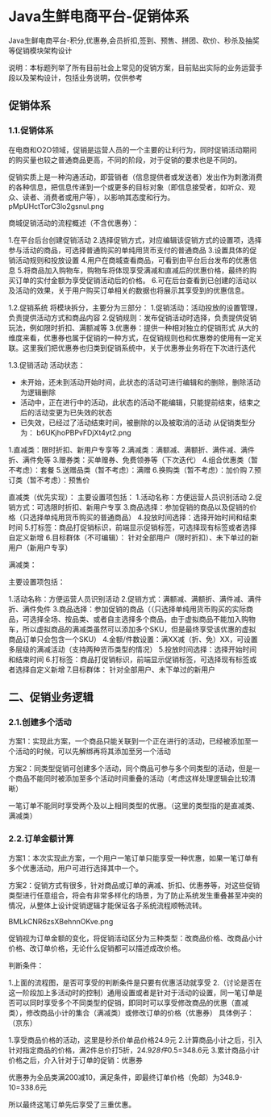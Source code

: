 # Java生鲜电商平台-促销体系

Java生鲜电商平台-积分,优惠券,会员折扣,签到、预售、拼团、砍价、秒杀及抽奖等促销模块架构设计

说明：本标题列举了所有目前社会上常见的促销方案，目前贴出实际的业务运营手段以及架构设计，包括业务说明，仅供参考

## 促销体系
### 1.1.促销体系
在电商和O2O领域，促销是运营人员的一个主要的让利行为，同时促销活动期间的购买量也较之普通商品更高，不同的阶段，对于促销的要求也是不同的。

促销实质上是一种沟通活动，即营销者（信息提供者或发送者）发出作为刺激消费的各种信息，把信息传递到一个或更多的目标对象（即信息接受者，如听众、观众、读者、消费者或用户等），以影响其态度和行为。
pMpUHctTorC3lo2gsnuI.png

商城促销活动的流程概述（不含优惠券）：

1.在平台后台创建促销活动
2.选择促销方式，对应编辑该促销方式的设置项，选择参与活动的商品，可选择普通购买的单纯用货币支付的普通商品
3.设置具体的促销活动规则和投放设置
4.用户在商城查看商品，可看到由平台后台发布的优惠信息
5.将商品加入购物车，购物车将体现享受满减和直减后的优惠价格，最终的购买订单的实付金额为享受促销活动后的价格。
6.可在后台查看到已创建的活动以及活动的效果，关于用户购买订单相关的数据也将展示其享受到的优惠信息。

1.2.促销系统
将模块拆分，主要分为三部分：
1.促销活动：活动投放的设置管理，负责提供活动方式和商品内容
2.促销规则：发布促销活动时选择，负责提供促销玩法，例如限时折扣、满额减等
3.优惠券：提供一种相对独立的促销形式
从大的维度来看，优惠券也属于促销的一种方式，在促销规则也和优惠劵的使用有一定关联。这里我们把优惠券也归类到促销系统中，关于优惠券业务将在下次进行迭代

1.3.促销活动
活动状态：
* 未开始，还未到活动开始时间，此状态的活动可进行编辑和的删除，删除活动为逻辑删除
* 活动中，正在进行中的活动，此状态的活动不能编辑，只能提前结束，结束之后的活动变更为已失效的状态
* 已失效，已经过了活动结束时间，被删除的以及被取消的活动
从促销类型分为：
b6UKjhoPBPvFDjXt4yt2.png

1.直减类：限时折扣、新用户专享等
2.满减类：满额减、满额折、满件减、满件折、满件免等
3.赠券类：买单赠券、免费领券等（下次迭代）
4.组合优惠类（暂不考虑）：套餐
5.送赠品类（暂不考虑）：满赠
6.换购类（暂不考虑）：加价购
7.预订类（暂不考虑）：预售价

直减类（优先实现）：
主要设置项包括：
1.活动名称：方便运营人员识别活动
2.促销方式：可选限时折扣、新用户专享
3.商品选择：参加促销的商品以及促销的价格（只选择单纯用货币购买的普通商品）
4.投放时间选择：选择开始时间和结束时间
5.打标签：商品打促销标识，前端显示促销标签，可选择现有标签或者选择自定义新增
6.目标群体（不可编辑）： 针对全部用户（限时折扣）、未下单过的新用户（新用户专享）

满减类：

主要设置项包括：

1.活动名称：方便运营人员识别活动
2.促销方式：满额减、满额折、满件减、满件折、满件免件
3.商品选择：参加促销的商品（（只选择单纯用货币购买的实际商品，可选择全场、按品类、或者自主选择多个商品，由于虚拟商品不能加入购物车，所以虚拟商品的满减类虽然可以添加多个SKU，但是最终享受该优惠的虚拟商品订单只会包含一个SKU）
4.金额/件数设置：满XX减（折、免）XX，可设置多层级的满减活动（支持两种货币类型的情况）
5.投放时间选择：选择开始时间和结束时间
6.打标签：商品打促销标识，前端显示促销标签，可选择现有标签或者选择自定义新增
7.目标群体： 针对全部用户、未下单过的新用户

## 二、促销业务逻辑
### 2.1.创建多个活动
方案1：实现此方案，一个商品只能关联到一个正在进行的活动，已经被添加至一个活动的时候，可以先解绑再将其添加至另一个活动

方案2：同类型促销可创建多个活动，同个商品可参与多个同类型的活动，但是一个商品不能同时被添加至多个活动时间重叠的活动（考虑这样处理逻辑会比较清晰）

一笔订单不能同时享受两个及以上相同类型的优惠。（这里的类型指的是直减类、满减类）

### 2.2.订单金额计算
方案1：本次实现此方案，一个用户一笔订单只能享受一种优惠，如果一笔订单有多个优惠活动，用户可进行选择其中一个。

方案2：促销方式有很多，针对商品或订单的满减、折扣、优惠券等，对这些促销类型进行任意组合，将会有非常多样化的场景，为了防止系统发生重叠甚至冲突的情况，从整体上设计促销逻辑才能保证各子系统流程顺畅流转。

BMLkCNR6zsXBehnnOKve.png

促销视为订单金额的变化，将促销活动区分为三种类型：改商品价格、改商品小计价格、改订单价格，无论什么促销都可以描述成改价格。

判断条件：

1.上面的流程图，是否可享受的判断条件是只要有优惠活动就享受
2.（讨论是否在这一阶段加上多活动时的控制）通用设置或者是针对于活动的设置，同一笔订单是否可以同时享受多个不同类型的促销，即同时可以享受修改商品的优惠（直减类），修改商品小计的集合（满减类）或修改订单的价格（优惠券）
具体例子：（京东）

1.享受商品价格的活动，这里是秒杀价单品价格24.9元
2.计算商品小计之后，引入针对指定商品的价格，满2件总价打5折，24.9*28件*0.5=348.6元
3.累计商品小计价格之后，介入针对于订单的促销：优惠券

优惠券为全品类满200减10，满足条件，即最终订单价格（免邮）为348.9-10=338.6元

所以最终这笔订单先后享受了三重优惠。